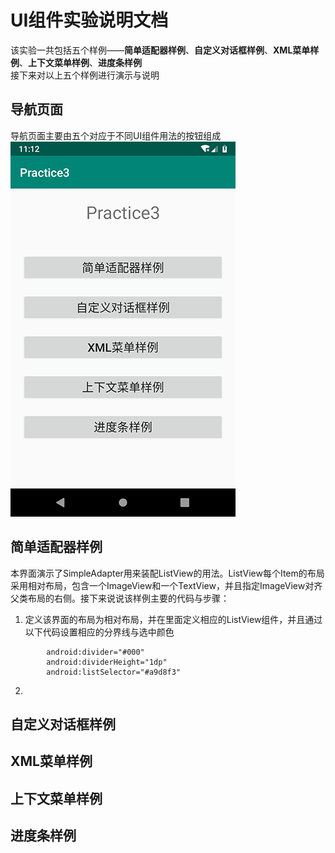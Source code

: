 # UI组件实验说明文档
该实验一共包括五个样例——**简单适配器样例**、**自定义对话框样例**、**XML菜单样例**、**上下文菜单样例**、**进度条样例**</br>
接下来对以上五个样例进行演示与说明
## 导航页面
导航页面主要由五个对应于不同UI组件用法的按钮组成
![导航页面](https://github.com/ysw990312/AndroidPrograms/blob/master/Practice3/Picture/StartScreen.png)
## 简单适配器样例
本界面演示了SimpleAdapter用来装配ListView的用法。ListView每个Item的布局采用相对布局，包含一个ImageView和一个TextView，并且指定ImageView对齐父类布局的右侧。接下来说说该样例主要的代码与步骤：
1. 定义该界面的布局为相对布局，并在里面定义相应的ListView组件，并且通过以下代码设置相应的分界线与选中颜色
```
        android:divider="#000"
        android:dividerHeight="1dp"
        android:listSelector="#a9d8f3"
```
2. 
## 自定义对话框样例
## XML菜单样例
## 上下文菜单样例
## 进度条样例
